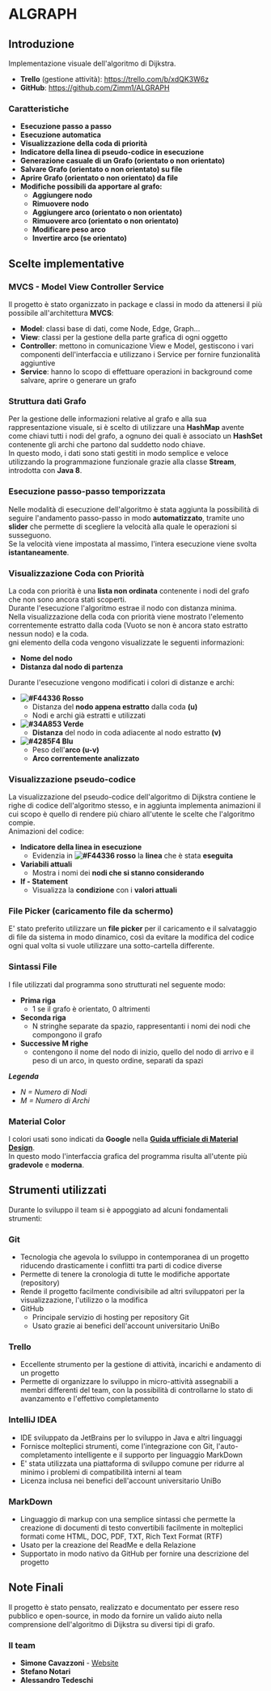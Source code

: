 # ALGRAPH

## Introduzione

Implementazione visuale dell'algoritmo di Dijkstra.

* <b>Trello</b> (gestione attività): https://trello.com/b/xdQK3W6z
* <b>GitHub</b>: https://github.com/Zimm1/ALGRAPH

### Caratteristiche

* <b>Esecuzione passo a passo</b>
* <b>Esecuzione automatica</b>
* <b>Visualizzazione della coda di priorità</b>
* <b>Indicatore della linea di pseudo-codice in esecuzione</b>
* <b>Generazione casuale di un Grafo (orientato o non orientato)</b>
* <b>Salvare Grafo (orientato o non orientato) su file</b>
* <b>Aprire Grafo (orientato o non orientato) da file</b>
* <b>Modifiche possibili da apportare al grafo: </b>
    * <b>Aggiungere nodo</b>
    * <b>Rimuovere nodo</b>
    * <b>Aggiungere arco (orientato o non orientato)</b>
    * <b>Rimuovere arco (orientato o non orientato)</b>
    * <b>Modificare peso arco</b>
    * <b>Invertire arco (se orientato)</b>

## Scelte implementative

### MVCS - Model View Controller Service
Il progetto è stato organizzato in package e classi in modo da attenersi il più possibile all'architettura <b>MVCS</b>:<br>
* <b>Model</b>: classi base di dati, come Node, Edge, Graph...<br>
* <b>View</b>: classi per la gestione della parte grafica di ogni oggetto
* <b>Controller</b>: mettono in comunicazione View e Model, gestiscono i vari componenti dell'interfaccia
e utilizzano i Service per fornire funzionalità aggiuntive
* <b>Service</b>: hanno lo scopo di effettuare operazioni in background come salvare, aprire o generare un grafo

### Struttura dati Grafo
Per la gestione delle informazioni relative al grafo e alla sua rappresentazione visuale,
si è scelto di utilizzare una <b>HashMap</b> avente come chiavi tutti i nodi del grafo,
a ognuno dei quali è associato un <b>HashSet</b> contenente gli archi che partono dal suddetto nodo chiave.<br>
In questo modo, i dati sono stati gestiti in modo semplice e veloce utilizzando la programmazione funzionale
grazie alla classe <b>Stream</b>, introdotta con <b>Java 8</b>.

### Esecuzione passo-passo temporizzata
Nelle modalità di esecuzione dell'algoritmo è stata aggiunta la possibilità di seguire l'andamento
passo-passo in modo <b>automatizzato</b>, tramite uno <b>slider</b> che permette di scegliere la velocità alla quale
le operazioni si susseguono.<br>
Se la velocità viene impostata al massimo, l'intera esecuzione viene svolta <b>istantaneamente</b>.

### Visualizzazione Coda con Priorità

La coda con priorità è una <b>lista non ordinata</b> contenente i nodi del grafo che non sono ancora stati scoperti.<br>
Durante l'esecuzione l'algoritmo estrae il nodo con distanza minima.<br>
Nella visualizzazione della coda con priorità viene mostrato l'elemento correntemente estratto dalla coda 
(Vuoto se non è ancora stato estratto nessun nodo) e la coda.<br>
gni elemento della coda vengono visualizzate le seguenti informazioni:
* <b>Nome del nodo</b>
* <b>Distanza dal nodo di partenza</b>

Durante l'esecuzione vengono modificati i colori di distanze e archi:

* <b>![#F44336](https://placehold.it/15/F44336/000000?text=+) Rosso</b>
    * Distanza del <b>nodo appena estratto</b> dalla coda <b>(u)</b>
    * Nodi e archi già estratti e utilizzati
* <b>![#34A853](https://placehold.it/15/34A853/000000?text=+) Verde</b>
    * <b>Distanza</b> del nodo in coda adiacente al nodo estratto <b>(v)</b>
* <b>![#4285F4](https://placehold.it/15/4285F4/000000?text=+) Blu</b>
    * Peso dell'<b>arco (u-v)</b>
    * <b>Arco correntemente analizzato</b>

### Visualizzazione pseudo-codice

La visualizzazione del pseudo-codice dell'algoritmo di Dijkstra contiene le righe di codice dell'algoritmo stesso, e in aggiunta
implementa animazioni il cui scopo è quello di rendere più chiaro all'utente le scelte che l'algoritmo compie.<br>
Animazioni del codice:
* <b>Indicatore della linea in esecuzione</b>
    * Evidenzia in <b>![#F44336](https://placehold.it/15/F44336/000000?text=+) rosso</b> la <b>linea</b> che è stata <b>eseguita</b>
* <b>Variabili attuali</b>
    * Mostra i nomi dei <b>nodi che si stanno considerando</b>
* <b>If - Statement</b>
    * Visualizza la <b>condizione</b> con i <b>valori attuali</b>

### File Picker (caricamento file da schermo)
E' stato preferito utilizzare un <b>file picker</b> per il caricamento e il salvataggio di file da sistema in modo dinamico,
così da evitare la modifica del codice ogni qual volta si vuole utilizzare una sotto-cartella differente.

### Sintassi File
I file utilizzati dal programma sono strutturati nel seguente modo:<br>
* <b>Prima riga</b>
    * 1 se il grafo è orientato, 0 altrimenti
* <b>Seconda riga</b>
    * N stringhe separate da spazio, rappresentanti i nomi dei nodi che compongono il grafo
* <b>Successive M righe</b>
    * contengono il nome del nodo di inizio, quello del nodo di arrivo e il peso di un arco, in questo ordine, separati da spazi

<i><b>Legenda</b>
* N = Numero di Nodi
* M = Numero di Archi
</i>

### Material Color
I colori usati sono indicati da <b>Google</b> nella <b>[Guida ufficiale di Material Design](https://material.io/design/color/the-color-system.html#color-usage-palettes)</b>.<br>
In questo modo l'interfaccia grafica del programma risulta all'utente più <b>gradevole</b> e <b>moderna</b>.

## Strumenti utilizzati

Durante lo sviluppo il team si è appoggiato ad alcuni fondamentali strumenti:

### Git
* Tecnologia che agevola lo sviluppo in contemporanea di un progetto riducendo drasticamente i conflitti tra parti di codice diverse
* Permette di tenere la cronologia di tutte le modifiche apportate (repository)
* Rende il progetto facilmente condivisibile ad altri sviluppatori per la visualizzazione, l'utilizzo o la modifica
* GitHub
    * Principale servizio di hosting per repository Git
    * Usato grazie ai benefici dell'account universitario UniBo

### Trello
* Eccellente strumento per la gestione di attività, incarichi e andamento di un progetto
* Permette di organizzare lo sviluppo in micro-attività assegnabili a membri differenti del team, con la possibilità di controllarne lo stato di avanzamento e l'effettivo completamento

### IntelliJ IDEA
* IDE sviluppato da JetBrains per lo sviluppo in Java e altri linguaggi
* Fornisce molteplici strumenti, come l'integrazione con Git, l'auto-completamento intelligente e il supporto per linguaggio MarkDown
* E' stata utilizzata una piattaforma di sviluppo comune per ridurre al minimo i problemi di compatibilità interni al team
* Licenza inclusa nei benefici dell'account universitario UniBo

### MarkDown
* Linguaggio di markup con una semplice sintassi che permette la creazione di documenti di testo convertibili facilmente in molteplici formati come HTML, DOC, PDF, TXT, Rich Text Format (RTF)
* Usato per la creazione del ReadMe e della Relazione
* Supportato in modo nativo da GitHub per fornire una descrizione del progetto

## Note Finali

Il progetto è stato pensato, realizzato e documentato per essere reso pubblico e open-source,
in modo da fornire un valido aiuto nella comprensione dell'algoritmo di Dijkstra su diversi tipi di grafo.

### Il team

* <b>Simone Cavazzoni</b> - [Website](https://simonecavazzoni.com) 
* <b>Stefano Notari</b>
* <b>Alessandro Tedeschi</b>